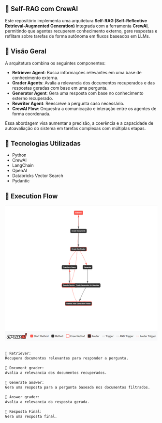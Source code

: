 ## 🧠 Self-RAG com CrewAI

Este repositório implementa uma arquitetura **Self-RAG (Self-Reflective Retrieval-Augmented Generation)** integrada com a ferramenta **CrewAI**, permitindo que agentes recuperem conhecimento externo, gere respostas e reflitam sobre tarefas de forma autônoma em fluxos baseados em LLMs.

## 📌 Visão Geral

A arquitetura combina os seguintes componentes:

- **Retriever Agent**: Busca informações relevantes em uma base de conhecimento externa.
- **Grader Agents**: Avalia a relevancia dos documentos recuperados e das respostas geradas com base em uma pergunta.
- **Generator Agent**: Gera uma resposta com base no conhecimento externo recuperado.
- **Rewriter Agent**: Reescreve a pergunta caso necessário.
- **CrewAI Flow**: Orquestra a comunicação e interação entre os agentes de forma coordenada.

Essa abordagem visa aumentar a precisão, a coerência e a capacidade de autoavaliação do sistema em tarefas complexas com múltiplas etapas.

## 🚀 Tecnologias Utilizadas

- Python
- CrewAI
- LangChain
- OpenAI
- Databricks Vector Search
- Pydantic

## 📸 Execution Flow

![Execution Flow](image/crewai_flow_img.png)

```text

📑 Retriever:
Recupera documentos relevantes para responder a pergunta.

🧠 Document grader:
Avalia a relevancia dos documentos recuperados.

🧠 Generate answer:
Gera uma resposta para a pergunta baseada nos documentos filtrados.

🧠 Answer grader:
Avalia a relevancia da resposta gerada.

🧠 Resposta Final:
Gera uma resposta final.
